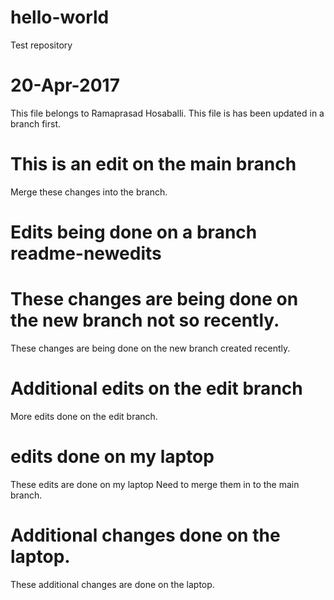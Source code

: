 # hello-world
Test repository 
# 20-Apr-2017  
This file belongs to Ramaprasad Hosaballi.  This file is has been updated in a branch first.
# This is an edit on the main branch
Merge these changes into the branch.
# Edits being done on a branch readme-newedits
These changes are being done on the new branch not so recently.
=======
These changes are being done on the new branch created recently.
# Additional edits on the edit branch
More edits done on the edit branch.

# edits done on my laptop
These edits are done on my laptop
Need to merge them in to the main branch.

# Additional changes done on the laptop.
These additional changes are done on the laptop.


